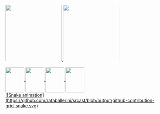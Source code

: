 <div align="left">
  <a href="https://github.com/srcast">
  <img height="180em" src="https://github-readme-stats.vercel.app/api?username=srcast&theme=react&show_icons=true&include_all_commits=true"/>
  <img height="180em" src="https://github-readme-stats.vercel.app/api/top-langs/?username=srcast&layout=compact&langs_count=5&theme=react" />
</div>
  
<div style="display: inline_block"><br>
  <img align="center" height="80" width="60" src="https://cdn.jsdelivr.net/gh/devicons/devicon/icons/c/c-original.svg" />
  <img align="center" height="80" width="60" src="https://cdn.jsdelivr.net/gh/devicons/devicon/icons/python/python-original.svg" />
  <img align="center" height="80" width="60" src="https://cdn.jsdelivr.net/gh/devicons/devicon/icons/java/java-original.svg" />
  <img align="center" height="80" width="60" src="https://cdn.jsdelivr.net/gh/devicons/devicon/icons/haskell/haskell-original.svg" />
</div>
  
<!--- oll 
<div style="padding-top: 20px;"> 
  <a href = "mailto:____________@gmail.com"><img src="https://img.shields.io/badge/-Gmail-%23333?style=for-the-badge&logo=gmail&logoColor=white" target="_blank"></a>
  <a href="linkedin" target="_blank"><img src="https://img.shields.io/badge/-LinkedIn-%230077B5?style=for-the-badge&logo=linkedin&logoColor=white" target="_blank"></a> 
</div>
--->  

<div>
  ![Snake animation](https://github.com/rafaballerini/srcast/blob/output/github-contribution-grid-snake.svg)    
</div>
